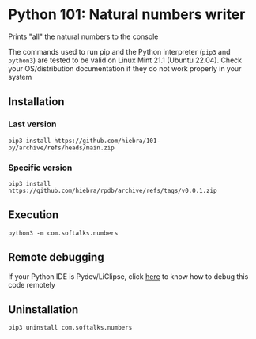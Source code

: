 # Python 101: Natural numbers writer
Prints "all" the natural numbers to the console

The commands used to run pip and the Python interpreter (`pip3` and `python3`) are tested to be valid on Linux Mint 21.1 (Ubuntu 22.04). Check your OS/distribution documentation if they do not work properly in your system
## Installation
### Last version
```
pip3 install https://github.com/hiebra/101-py/archive/refs/heads/main.zip
```
### Specific version
```
pip3 install https://github.com/hiebra/rpdb/archive/refs/tags/v0.0.1.zip
```
## Execution
```
python3 -m com.softalks.numbers
```
## Remote debugging
If your Python IDE is Pydev/LiClipse, click [here](https://github.com/hiebra/rpdb/blob/main/README.md#requirements) to know how to debug this code remotely 
## Uninstallation
```
pip3 uninstall com.softalks.numbers
```
